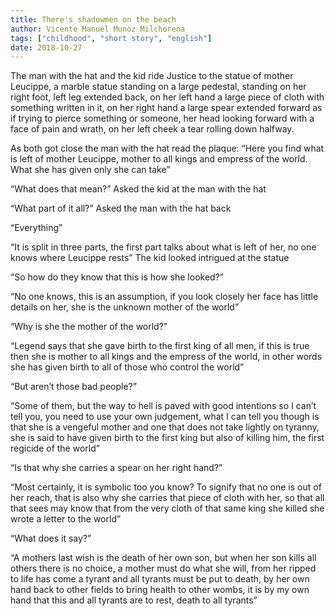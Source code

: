 ```yaml
---
title: There's shadowmen on the beach
author: Vicente Manuel Munoz Milchorena
tags: ["childhood", "short story", "english"]
date: 2018-10-27
---
```


The man with the hat and the kid ride Justice to the statue of mother Leucippe, 
a marble statue standing on a large pedestal, standing on her right foot, left 
leg extended back, on her left hand a large piece of cloth with something 
written in it, on her right hand a large spear extended forward as if trying to 
pierce something or someone, her head looking forward with a face of pain and 
wrath, on her left cheek a tear rolling down halfway.

As both got close the man with the hat read the plaque: “Here you find what is 
left of mother Leucippe, mother to all kings and empress of the world. What she 
has given only she can take”

“What does that mean?” Asked the kid at the man with the hat

“What part of it all?” Asked the man with the hat back

“Everything”

“It is split in three parts, the first part talks about what is left of her, no 
one knows where Leucippe rests” The kid looked intrigued at the statue

“So how do they know that this is how she looked?”

“No one knows, this is an assumption, if you look closely her face has little 
details on her, she is the unknown mother of the world”

“Why is she the mother of the world?”

“Legend says that she gave birth to the first king of all men, if this is true 
then she is mother to all kings and the empress of the world, in other words 
she has given birth to all of those who control the world”

“But aren’t those bad people?”

“Some of them, but the way to hell is paved with good intentions so I can’t tell 
you, you need to use your own judgement, what I can tell you though is that she 
is a vengeful mother and one that does not take lightly on tyranny, she is said 
to have given birth to the first king but also of killing him, the first regicide 
of the world”

“Is that why she carries a spear on her right hand?”

“Most certainly, it is symbolic too you know? To signify that no one is out of 
her reach, that is also why she carries that piece of cloth with her, so that 
all that sees may know that from the very cloth of that same king she killed 
she wrote a letter to the world”

“What does it say?”

“A mothers last wish is the death of her own son, but when her son kills all 
others there is no choice, a mother must do what she will, from her ripped to 
life has come a tyrant and all tyrants must be put to death, by her own hand 
back to other fields to bring health to other wombs, it is by my own hand that 
this and all tyrants are to rest, death to all tyrants”
